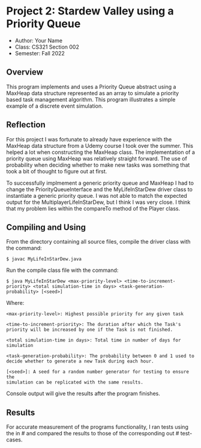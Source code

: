 # Project 2: Stardew Valley using a Priority Queue

* Author: Your Name
* Class: CS321 Section 002
* Semester: Fall 2022

## Overview

This program implements and uses a Priority Queue abstract using a MaxHeap 
data structure represented as an array to simulate a priority based task 
management algorithm. This program illustrates a simple example of a 
discrete event simulation.

## Reflection

For this project I was fortunate to already have experience with the
MaxHeap data structure from a Udemy course I took over the summer. This
helped a lot when constructing the MaxHeap class. The implementation of 
a priority queue using MaxHeap was relatively straight forward. The use
of probability when deciding whether to make new tasks was something that
took a bit of thought to figure out at first. 

To successfully implmement a generic priority queue and MaxHeap I had to 
change the PriorityQueueInterface and the MyLifeInStarDew driver class to 
instantiate a generic priority queue. I was not able to match the expected 
output for the MultiplayerLifeInStarDew, but I think I was very close.
I think that my problem lies within the compareTo method of the Player class.

## Compiling and Using

 From the directory containing all source files, compile the
 driver class with the command:

 ``
 $ javac MyLifeInStarDew.java 
 ``

 Run the compile class file with the command:

 ``
 $ java MyLifeInStarDew <max-priority-level> <time-to-increment-priority>
<total simulation-time in days> <task-generation-probability> [<seed>]
 ``

Where: 

	<max-priority-level>: Highest possible priority for any given task

	<time-to-increment-priority>: The duration after which the Task's 
	priority will be increased by one if the Task is not finished.

	<total simulation-time in days>: Total time in number of days for simulation 

	<task-generation-probability>: The probability between 0 and 1 used to 
	decide whether to generate a new Task during each hour.

	[<seed>]: A seed for a random number generator for testing to ensure the
	simulation can be replicated with the same results. 

 Console output will give the results after the program finishes.

## Results 

For accurate measurement of the programs functionality, I ran tests using 
the in # and compared the results to those of the corresponding out # test-cases.